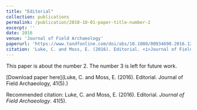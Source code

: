 ```yaml
---
title: "Editorial"
collection: publications
permalink: /publication/2010-10-01-paper-title-number-2
excerpt: ''
date: 2016
venue: 'Journal of Field Archaeology'
paperurl: 'https://www.tandfonline.com/doi/abs/10.1080/00934690.2016.1207361?needAccess=true#aHR0cHM6Ly93d3cudGFuZGZvbmxpbmUuY29tL2RvaS9wZGYvMTAuMTA4MC8wMDkzNDY5MC4yMDE2LjEyMDczNjE/bmVlZEFjY2Vzcz10cnVlQEBAMA=='
citation: 'Luke, C. and Moss, E. (2016). Editorial. <i>Journal of Field Archaeology</i>. 41(5).'
---
```

This paper is about the number 2. The number 3 is left for future work.

[Download paper here](Luke, C. and Moss, E. (2016). Editorial. Journal of Field Archaeology, 41(5).)

Recommended citation: Luke, C. and Moss, E. (2016). Editorial. <i>Journal of Field Archaeology</i>. 41(5).